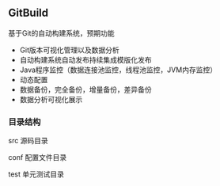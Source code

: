 ## GitBuild

基于Git的自动构建系统，预期功能

* Git版本可视化管理以及数据分析
* 自动构建系统自动发布持续集成模版化发布
* Java程序监控（数据连接池监控，线程池监控，JVM内存监控）
* 动态配置
* 数据备份，完全备份，增量备份，差异备份
* 数据分析可视化展示

### 目录结构

src 源码目录

conf 配置文件目录

test 单元测试目录